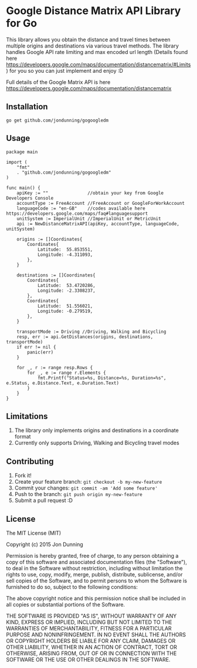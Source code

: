 # Google Distance Matrix API Library for Go

This library allows you obtain the distance and travel times between multiple origins and destinations via various travel methods. 
The library handles Google API rate limiting and max encoded url length (Details found here https://developers.google.com/maps/documentation/distancematrix/#Limits) for you so you can just implement and enjoy :D

Full details of the Google Matrix API is here https://developers.google.com/maps/documentation/distancematrix

## Installation

    go get github.com/jondunning/gogoogledm

## Usage

    package main

    import (
        "fmt"
        . "github.com/jondunning/gogoogledm"
    )

    func main() {
        apiKey := ""               //obtain your key from Google Developers Console
        accountType := FreeAccount //FreeAccount or GoogleForWorkAccount
        languageCode := "en-GB"    //codes available here https://developers.google.com/maps/faq#languagesupport
        unitSystem := ImperialUnit //ImperialUnit or MetricUnit
        api := NewDistanceMatrixAPI(apiKey, accountType, languageCode, unitSystem)

        origins := []Coordinates{
            Coordinates{
                Latitude:  55.853551,
                Longitude: -4.311093,
            },
        }

        destinations := []Coordinates{
            Coordinates{
                Latitude:  53.4720286,
                Longitude: -2.3308237,
            },
            Coordinates{
                Latitude:  51.556021,
                Longitude: -0.279519,
            },
        }

        transportMode := Driving //Driving, Walking and Bicycling
        resp, err := api.GetDistances(origins, destinations, transportMode)
        if err != nil {
            panic(err)
        }

        for _, r := range resp.Rows {
            for _, e := range r.Elements {
                fmt.Printf("Status=%s, Distance=%s, Duration=%s", e.Status, e.Distance.Text, e.Duration.Text)
            }
        }
    }

## Limitations

1. The library only implements origins and destinations in a coordinate format
2. Currently only supports Driving, Walking and Bicycling travel modes

## Contributing

1. Fork it!
2. Create your feature branch: `git checkout -b my-new-feature`
3. Commit your changes: `git commit -am 'Add some feature'`
4. Push to the branch: `git push origin my-new-feature`
5. Submit a pull request :D 

## License

The MIT License (MIT)

Copyright (c) 2015 Jon Dunning

Permission is hereby granted, free of charge, to any person obtaining a copy
of this software and associated documentation files (the "Software"), to deal
in the Software without restriction, including without limitation the rights
to use, copy, modify, merge, publish, distribute, sublicense, and/or sell
copies of the Software, and to permit persons to whom the Software is
furnished to do so, subject to the following conditions:

The above copyright notice and this permission notice shall be included in all
copies or substantial portions of the Software.

THE SOFTWARE IS PROVIDED "AS IS", WITHOUT WARRANTY OF ANY KIND, EXPRESS OR
IMPLIED, INCLUDING BUT NOT LIMITED TO THE WARRANTIES OF MERCHANTABILITY,
FITNESS FOR A PARTICULAR PURPOSE AND NONINFRINGEMENT. IN NO EVENT SHALL THE
AUTHORS OR COPYRIGHT HOLDERS BE LIABLE FOR ANY CLAIM, DAMAGES OR OTHER
LIABILITY, WHETHER IN AN ACTION OF CONTRACT, TORT OR OTHERWISE, ARISING FROM,
OUT OF OR IN CONNECTION WITH THE SOFTWARE OR THE USE OR OTHER DEALINGS IN THE
SOFTWARE.
